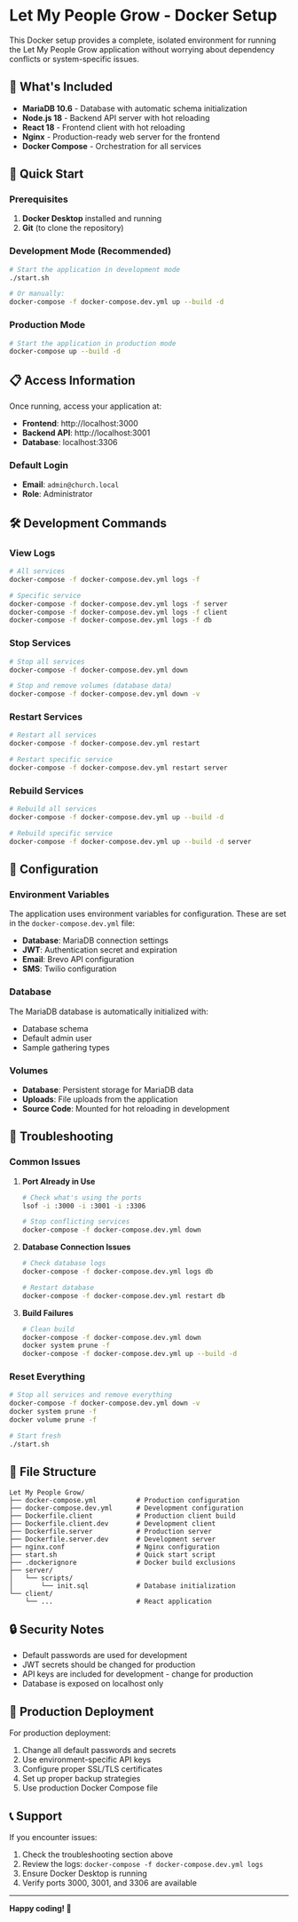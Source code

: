 # Let My People Grow - Docker Setup

This Docker setup provides a complete, isolated environment for running the Let My People Grow application without worrying about dependency conflicts or system-specific issues.

## 🐳 What's Included

- **MariaDB 10.6** - Database with automatic schema initialization
- **Node.js 18** - Backend API server with hot reloading
- **React 18** - Frontend client with hot reloading
- **Nginx** - Production-ready web server for the frontend
- **Docker Compose** - Orchestration for all services

## 🚀 Quick Start

### Prerequisites

1. **Docker Desktop** installed and running
2. **Git** (to clone the repository)

### Development Mode (Recommended)

```bash
# Start the application in development mode
./start.sh

# Or manually:
docker-compose -f docker-compose.dev.yml up --build -d
```

### Production Mode

```bash
# Start the application in production mode
docker-compose up --build -d
```

## 📋 Access Information

Once running, access your application at:

- **Frontend**: http://localhost:3000
- **Backend API**: http://localhost:3001
- **Database**: localhost:3306

### Default Login

- **Email**: `admin@church.local`
- **Role**: Administrator

## 🛠️ Development Commands

### View Logs

```bash
# All services
docker-compose -f docker-compose.dev.yml logs -f

# Specific service
docker-compose -f docker-compose.dev.yml logs -f server
docker-compose -f docker-compose.dev.yml logs -f client
docker-compose -f docker-compose.dev.yml logs -f db
```

### Stop Services

```bash
# Stop all services
docker-compose -f docker-compose.dev.yml down

# Stop and remove volumes (database data)
docker-compose -f docker-compose.dev.yml down -v
```

### Restart Services

```bash
# Restart all services
docker-compose -f docker-compose.dev.yml restart

# Restart specific service
docker-compose -f docker-compose.dev.yml restart server
```

### Rebuild Services

```bash
# Rebuild all services
docker-compose -f docker-compose.dev.yml up --build -d

# Rebuild specific service
docker-compose -f docker-compose.dev.yml up --build -d server
```

## 🔧 Configuration

### Environment Variables

The application uses environment variables for configuration. These are set in the `docker-compose.dev.yml` file:

- **Database**: MariaDB connection settings
- **JWT**: Authentication secret and expiration
- **Email**: Brevo API configuration
- **SMS**: Twilio configuration

### Database

The MariaDB database is automatically initialized with:
- Database schema
- Default admin user
- Sample gathering types

### Volumes

- **Database**: Persistent storage for MariaDB data
- **Uploads**: File uploads from the application
- **Source Code**: Mounted for hot reloading in development

## 🐛 Troubleshooting

### Common Issues

1. **Port Already in Use**
   ```bash
   # Check what's using the ports
   lsof -i :3000 -i :3001 -i :3306
   
   # Stop conflicting services
   docker-compose -f docker-compose.dev.yml down
   ```

2. **Database Connection Issues**
   ```bash
   # Check database logs
   docker-compose -f docker-compose.dev.yml logs db
   
   # Restart database
   docker-compose -f docker-compose.dev.yml restart db
   ```

3. **Build Failures**
   ```bash
   # Clean build
   docker-compose -f docker-compose.dev.yml down
   docker system prune -f
   docker-compose -f docker-compose.dev.yml up --build -d
   ```

### Reset Everything

```bash
# Stop all services and remove everything
docker-compose -f docker-compose.dev.yml down -v
docker system prune -f
docker volume prune -f

# Start fresh
./start.sh
```

## 📁 File Structure

```
Let My People Grow/
├── docker-compose.yml          # Production configuration
├── docker-compose.dev.yml      # Development configuration
├── Dockerfile.client           # Production client build
├── Dockerfile.client.dev       # Development client
├── Dockerfile.server           # Production server
├── Dockerfile.server.dev       # Development server
├── nginx.conf                  # Nginx configuration
├── start.sh                    # Quick start script
├── .dockerignore               # Docker build exclusions
├── server/
│   └── scripts/
│       └── init.sql            # Database initialization
└── client/
    └── ...                     # React application
```

## 🔒 Security Notes

- Default passwords are used for development
- JWT secrets should be changed for production
- API keys are included for development - change for production
- Database is exposed on localhost only

## 🚀 Production Deployment

For production deployment:

1. Change all default passwords and secrets
2. Use environment-specific API keys
3. Configure proper SSL/TLS certificates
4. Set up proper backup strategies
5. Use production Docker Compose file

## 📞 Support

If you encounter issues:

1. Check the troubleshooting section above
2. Review the logs: `docker-compose -f docker-compose.dev.yml logs`
3. Ensure Docker Desktop is running
4. Verify ports 3000, 3001, and 3306 are available

---

**Happy coding! 🎉** 